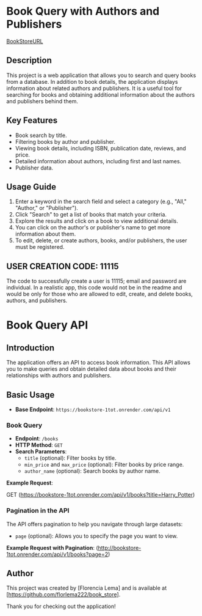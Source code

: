 # Book Query with Authors and Publishers
[BookStoreURL](https://bookstore-1tot.onrender.com)

## Description
This project is a web application that allows you to search and query books from a database. In addition to book details, the application displays information about related authors and publishers. It is a useful tool for searching for books and obtaining additional information about the authors and publishers behind them.

## Key Features
- Book search by title.
- Filtering books by author and publisher.
- Viewing book details, including ISBN, publication date, reviews, and price.
- Detailed information about authors, including first and last names.
- Publisher data.

## Usage Guide
1. Enter a keyword in the search field and select a category (e.g., "All," "Author," or "Publisher").
2. Click "Search" to get a list of books that match your criteria.
3. Explore the results and click on a book to view additional details.
4. You can click on the author's or publisher's name to get more information about them.
5. To edit, delete, or create authors, books, and/or publishers, the user must be registered.

## USER CREATION CODE: 11115
The code to successfully create a user is 11115; email and password are individual. In a realistic app, this code would not be in the readme and would be only for those who are allowed to edit, create, and delete books, authors, and publishers.

# Book Query API

## Introduction
The application offers an API to access book information. This API allows you to make queries and obtain detailed data about books and their relationships with authors and publishers.

## Basic Usage
- **Base Endpoint**: `https://bookstore-1tot.onrender.com/api/v1`

### Book Query
- **Endpoint**: `/books`
- **HTTP Method**: `GET`
- **Search Parameters**:
  - `title` (optional): Filter books by title.
  - `min_price` and `max_price` (optional): Filter books by price range.
  - `author_name` (optional): Search books by author name.

**Example Request**:

GET (https://bookstore-1tot.onrender.com/api/v1/books?title=Harry_Potter)

### Pagination in the API
The API offers pagination to help you navigate through large datasets:

- `page` (optional): Allows you to specify the page you want to view.

**Example Request with Pagination**:
(http://bookstore-1tot.onrender.com/api/v1/books?page=2)

## Author
This project was created by [Florencia Lema] and is available at [https://github.com/florlema222/book_store].

Thank you for checking out the application!
